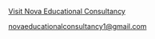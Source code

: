 [Visit Nova Educational Consultancy](https://novaedconsult.com/)

novaeducationalconsultancy1@gmail.com
